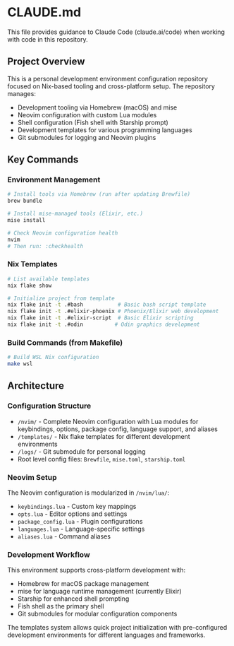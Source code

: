 # CLAUDE.md

This file provides guidance to Claude Code (claude.ai/code) when working with code in this repository.

## Project Overview

This is a personal development environment configuration repository focused on Nix-based tooling and cross-platform setup. The repository manages:

- Development tooling via Homebrew (macOS) and mise
- Neovim configuration with custom Lua modules
- Shell configuration (Fish shell with Starship prompt)
- Development templates for various programming languages
- Git submodules for logging and Neovim plugins

## Key Commands

### Environment Management
```bash
# Install tools via Homebrew (run after updating Brewfile)
brew bundle

# Install mise-managed tools (Elixir, etc.)
mise install

# Check Neovim configuration health
nvim
# Then run: :checkhealth
```

### Nix Templates
```bash
# List available templates
nix flake show

# Initialize project from template
nix flake init -t .#bash           # Basic bash script template
nix flake init -t .#elixir-phoenix # Phoenix/Elixir web development
nix flake init -t .#elixir-script  # Basic Elixir scripting
nix flake init -t .#odin          # Odin graphics development
```

### Build Commands (from Makefile)
```bash
# Build WSL Nix configuration
make wsl
```

## Architecture

### Configuration Structure
- `/nvim/` - Complete Neovim configuration with Lua modules for keybindings, options, package config, language support, and aliases
- `/templates/` - Nix flake templates for different development environments
- `/logs/` - Git submodule for personal logging
- Root level config files: `Brewfile`, `mise.toml`, `starship.toml`

### Neovim Setup
The Neovim configuration is modularized in `/nvim/lua/`:
- `keybindings.lua` - Custom key mappings
- `opts.lua` - Editor options and settings  
- `package_config.lua` - Plugin configurations
- `languages.lua` - Language-specific settings
- `aliases.lua` - Command aliases

### Development Workflow
This environment supports cross-platform development with:
- Homebrew for macOS package management
- mise for language runtime management (currently Elixir)
- Starship for enhanced shell prompting
- Fish shell as the primary shell
- Git submodules for modular configuration components

The templates system allows quick project initialization with pre-configured development environments for different languages and frameworks.
